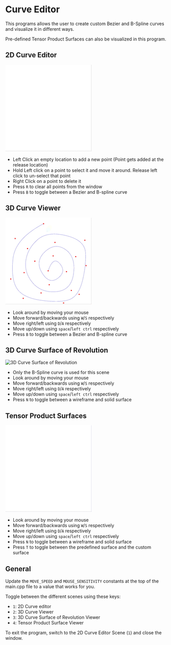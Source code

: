 # Curve Editor

This programs allows the user to create custom Bezier and B-Spline curves and visualize it in different ways. 

Pre-defined Tensor Product Surfaces can also be visualized in this program.

## 2D Curve Editor
![2D Curve Editor](../media/curve-editing.gif)

- Left Click an empty location to add a new point (Point gets added at the release location)
- Hold Left click on a point to select it and move it around. Release left click to un-select that point
- Right Click on a point to delete it
- Press `R` to clear all points from the window
- Press `B` to toggle between a Bezier and B-spline curve

## 3D Curve Viewer
![3D Curve Viewer](../media/view-curve.gif)

- Look around by moving your mouse
- Move forward/backwards using `W`/`S` respectively
- Move right/left using `D`/`A` respectively
- Move up/down using `space`/`left ctrl` respectively
- Press `B` to toggle between a Bezier and B-spline curve

## 3D Curve Surface of Revolution
![3D Curve Surface of Revolution](../media/surface-of-revolution.gif)

- Only the B-Spline curve is used for this scene
- Look around by moving your mouse
- Move forward/backwards using `W`/`S` respectively
- Move right/left using `D`/`A` respectively
- Move up/down using `space`/`left ctrl` respectively
- Press `N` to toggle between a wireframe and solid surface

## Tensor Product Surfaces
![Tensor Product Surfaces](../media/tensor-surfaces.gif)

- Look around by moving your mouse
- Move forward/backwards using `W`/`S` respectively
- Move right/left using `D`/`A` respectively
- Move up/down using `space`/`left ctrl` respectively
- Press `N` to toggle between a wireframe and solid surface
- Press `T` to toggle between the predefined surface and the custom surface

## General

Update the `MOVE_SPEED` and `MOUSE_SENSITIVITY` constants at the top of the main.cpp file to a value that works for you.

Toggle between the different scenes using these keys:
- `1`: 2D Curve editor
- `2`: 3D Curve Viewer
- `3`: 3D Curve Surface of Revolution Viewer
- `4`: Tensor Product Surface Viewer

To exit the program, switch to the 2D Curve Editor Scene (`1`) and close the window.

